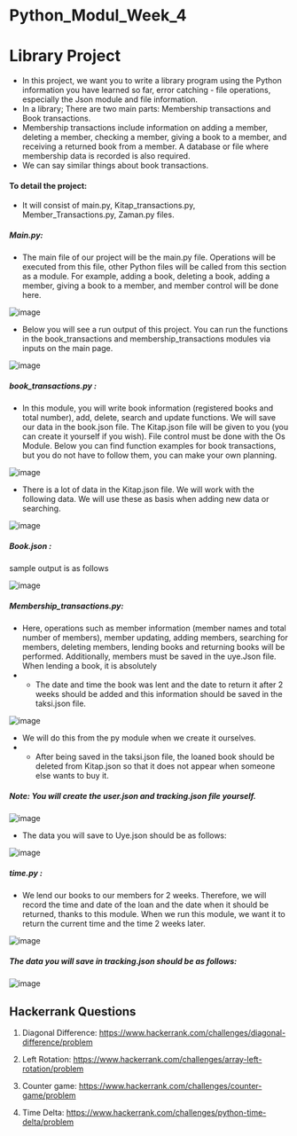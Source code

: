# Python_Modul_Week_4

# Library Project
- In this project, we want you to write a library program using the Python information you have learned so far, error catching - file operations, especially the Json module and file information.
- In a library; There are two main parts: Membership transactions and Book transactions.
- Membership transactions include information on adding a member, deleting a member, checking a member, giving a book to a member, and receiving a returned book from a member. A database or file where membership data is recorded is also required.
- We can say similar things about book transactions.

#### To detail the project:
 * It will consist of main.py, Kitap_transactions.py, Member_Transactions.py, Zaman.py files.
##### Main.py:
* The main file of our project will be the main.py file. Operations will be executed from this file, other Python files will be called from this section as a module. For example, adding a book, deleting a book, adding a member, giving a book to a member, and member control will be done here.

![image](https://github.com/user-attachments/assets/a27bdecd-d799-4868-8241-cd559c560747)

 

* Below you will see a run output of this project. You can run the functions in the book_transactions and membership_transactions modules via inputs on the main page.

![image](https://github.com/user-attachments/assets/2d30ee9c-61f1-4f25-bc79-0047ddb20dd3)



##### book_transactions.py :
* In this module, you will write book information (registered books and total number), add, delete, search and update functions. We will save our data in the book.json file. The Kitap.json file will be given to you (you can create it yourself if you wish). File control must be done with the Os Module. Below you can find function examples for book transactions, but you do not have to follow them, you can make your own planning.

 ![image](https://github.com/user-attachments/assets/b348be3e-e595-4e4c-9e2d-7913b81404ae)


* There is a lot of data in the Kitap.json file. We will work with the following data. We will use these as basis when adding new data or searching.

 ![image](https://github.com/user-attachments/assets/8d10fede-3e71-49da-88ad-8bfef0941422)


##### Book.json :
sample output is as follows

![image](https://github.com/user-attachments/assets/3780f27f-bb09-4217-add2-33195611a27b)


##### Membership_transactions.py:
* Here, operations such as member information (member names and total number of members), member updating, adding members, searching for members, deleting members, lending books and returning books will be performed. Additionally, members must be saved in the uye.Json file. When lending a book, it is absolutely
* - The date and time the book was lent and the date to return it after 2 weeks should be added and this information should be saved in the taksi.json file.

![image](https://github.com/user-attachments/assets/58ee969c-ea74-49bc-a03c-ee63e2ad4413)


* We will do this from the py module when we create it ourselves.
* - After being saved in the taksi.json file, the loaned book should be deleted from Kitap.json so that it does not appear when someone else wants to buy it.
##### Note: You will create the user.json and tracking.json file yourself.

![image](https://github.com/user-attachments/assets/5990440f-ad1f-4610-9876-72567d88c6de)


* The data you will save to Uye.json should be as follows:

 ![image](https://github.com/user-attachments/assets/476e0143-9948-4cb1-a835-c2516c02b838)


##### time.py :
* We lend our books to our members for 2 weeks. Therefore, we will record the time and date of the loan and the date when it should be returned, thanks to this module.
When we run this module, we want it to return the current time and the time 2 weeks later.

![image](https://github.com/user-attachments/assets/4edebd25-8af2-4410-83db-a04ed2a84069)


##### The data you will save in tracking.json should be as follows:

![image](https://github.com/user-attachments/assets/da7fc6ed-900e-4ac2-87fb-e374bdae41ef)


## Hackerrank Questions

1. Diagonal Difference: https://www.hackerrank.com/challenges/diagonal-difference/problem

2. Left Rotation: https://www.hackerrank.com/challenges/array-left-rotation/problem

3. Counter game: https://www.hackerrank.com/challenges/counter-game/problem

4. Time Delta: https://www.hackerrank.com/challenges/python-time-delta/problem
